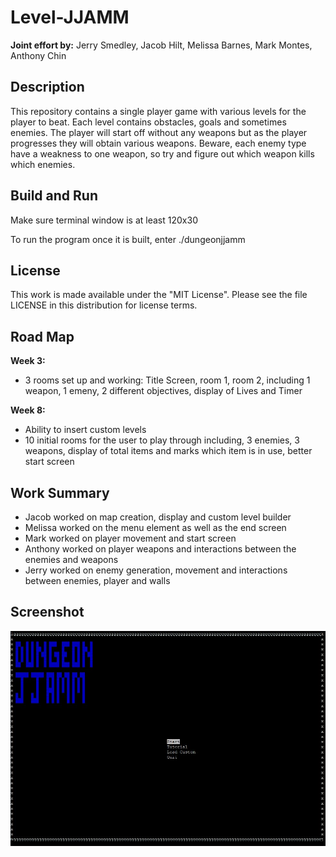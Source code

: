 # Level-JJAMM

**Joint effort by:** Jerry Smedley, Jacob Hilt, Melissa Barnes, Mark Montes, Anthony Chin

## Description
This repository contains a single player game with various levels for the player to beat. Each level contains obstacles, goals and sometimes enemies. The player will start off without any weapons but as the player progresses they will obtain various weapons. Beware, each enemy type have a weakness to one weapon, so try and figure out which weapon kills which enemies.

## Build and Run
Make sure terminal window is at least 120x30

To run the program once it is built, enter
./dungeonjjamm

## License
This work is made available under the "MIT License". Please see the file LICENSE in this distribution for license terms.

## Road Map
**Week 3:**
+ 3 rooms set up and working: Title Screen, room 1, room 2, including 1 weapon, 1 emeny, 2 different objectives, display of Lives and Timer

**Week 8:**
 + Ability to insert custom levels
+ 10 initial rooms for the user to play through including, 3 enemies, 3 weapons, display of total items and marks which item is in use, better start screen

## Work Summary
+ Jacob worked on map creation, display and custom level builder
+ Melissa worked on the menu element as well as the end screen
+ Mark worked on player movement and start screen
+ Anthony worked on player weapons and interactions between the enemies and weapons
+ Jerry worked on enemy generation, movement and interactions between enemies, player and walls

## Screenshot
![alt text](https://github.com/JJAMM/Level-JJAMM/blob/main/start_menu.JPG?raw=true)
